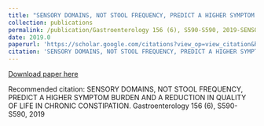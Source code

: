 ```yaml
---
title: "SENSORY DOMAINS, NOT STOOL FREQUENCY, PREDICT A HIGHER SYMPTOM BURDEN AND A REDUCTION IN QUALITY OF LIFE IN CHRONIC CONSTIPATION"
collection: publications
permalink: /publication/Gastroenterology 156 (6), S590-S590, 2019-SENSORY DOMAINS, NOT STOOL FREQUENCY, PREDICT A HIGHER SYMPTOM BURDEN AND A REDUCTION IN QUALITY OF LIFE IN CHRONIC CONSTIPATION
date: 2019.0
paperurl: 'https://scholar.google.com/citations?view_op=view_citation&hl=en&user=CVvowJAAAAAJ&pagesize=100&citation_for_view=CVvowJAAAAAJ:dhFuZR0502QC'
citation: 'SENSORY DOMAINS, NOT STOOL FREQUENCY, PREDICT A HIGHER SYMPTOM BURDEN AND A REDUCTION IN QUALITY OF LIFE IN CHRONIC CONSTIPATION. Gastroenterology 156 (6), S590-S590, 2019'
---
```

[Download paper here](https://scholar.google.com/citations?view_op=view_citation&hl=en&user=CVvowJAAAAAJ&pagesize=100&citation_for_view=CVvowJAAAAAJ:dhFuZR0502QC)

Recommended citation: SENSORY DOMAINS, NOT STOOL FREQUENCY, PREDICT A HIGHER SYMPTOM BURDEN AND A REDUCTION IN QUALITY OF LIFE IN CHRONIC CONSTIPATION. Gastroenterology 156 (6), S590-S590, 2019